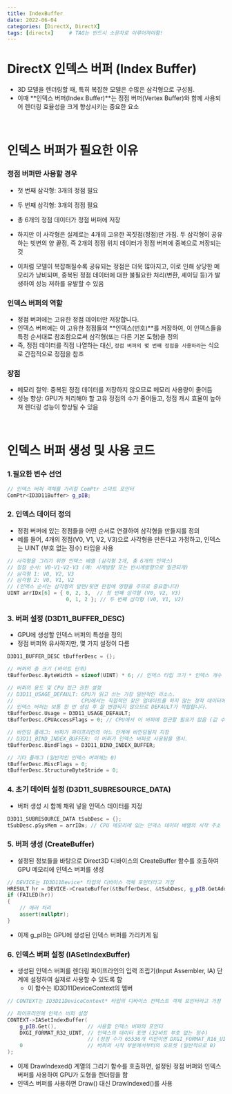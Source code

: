 ```yaml
---
title: IndexBuffer
date: 2022-06-04
categories: [DirectX, DirectX]
tags: [directx]		# TAG는 반드시 소문자로 이루어져야함!
---
```


# **DirectX 인덱스 버퍼 (Index Buffer)**

* 3D 모델을 렌더링할 때, 특히 복잡한 모델은 수많은 삼각형으로 구성됨.
* 이때 **인덱스 버퍼(Index Buffer)**는 정점 버퍼(Vertex Buffer)와 함께 사용되어 렌더링 효율성을 크게 향상시키는 중요한 요소

<br>

# **인덱스 버퍼가 필요한 이유**

### **정점 버퍼만 사용할 경우**

* 첫 번째 삼각형: 3개의 정점 필요
* 두 번째 삼각형: 3개의 정점 필요
* 총 6개의 정점 데이터가 정점 버퍼에 저장
* 하지만 이 사각형은 실제로는 4개의 고유한 꼭짓점(정점)만 가짐. 두 삼각형이 공유하는 빗변의 양 끝점, 즉 2개의 정점 위치 데이터가 정점 버퍼에 중복으로 저장되는 것

* 이처럼 모델이 복잡해질수록 공유되는 정점은 더욱 많아지고, 이로 인해 상당한 메모리가 낭비되며, 중복된 정점 데이터에 대한 불필요한 처리(변환, 셰이딩 등)가 발생하여 성능 저하를 유발할 수 있음

### **인덱스 버퍼의 역할**

* 정점 버퍼에는 고유한 정점 데이터만 저장합니다.
* 인덱스 버퍼에는 이 고유한 정점들의 **인덱스(번호)**를 저장하여, 이 인덱스들을 특정 순서대로 참조함으로써 삼각형(또는 다른 기본 도형)을 정의
* 즉, 정점 데이터를 직접 나열하는 대신, `정점 버퍼의 몇 번째 정점을 사용하라`는 식으로 간접적으로 정점을 참조

### **장점**

* 메모리 절약: 중복된 정점 데이터를 저장하지 않으므로 메모리 사용량이 줄어듬
* 성능 향상: GPU가 처리해야 할 고유 정점의 수가 줄어들고, 정점 캐시 효율이 높아져 렌더링 성능이 향상될 수 있음

<br>

# **인덱스 버퍼 생성 및 사용 코드**

### **1.필요한 변수 선언**

```c++
// 인덱스 버퍼 객체를 가리킬 ComPtr 스마트 포인터
ComPtr<ID3D11Buffer> g_pIB;
```

### **2. 인덱스 데이터 정의**

* 정점 버퍼에 있는 정점들을 어떤 순서로 연결하여 삼각형을 만들지를 정의
* 예를 들어, 4개의 정점(V0, V1, V2, V3)으로 사각형을 만든다고 가정하고, 인덱스는 UINT (부호 없는 정수) 타입을 사용

```c++
// 사각형을 그리기 위한 인덱스 배열 (삼각형 2개, 총 6개의 인덱스)
// 정점 순서: V0-V1-V2-V3 (예: 시계방향 또는 반시계방향으로 일관되게)
// 삼각형 1: V0, V2, V3
// 삼각형 2: V0, V1, V2
// (인덱스 순서는 삼각형의 앞면/뒷면 판정에 영향을 주므로 중요합니다)
UINT arrIDx[6] = { 0, 2, 3,  // 첫 번째 삼각형 (V0, V2, V3)
                   0, 1, 2 }; // 두 번째 삼각형 (V0, V1, V2)
```

### **3. 버퍼 설정 (D3D11_BUFFER_DESC)**

* GPU에 생성할 인덱스 버퍼의 특성을 정의
* 정점 버퍼와 유사하지만, 몇 가지 설정이 다름

```c++
D3D11_BUFFER_DESC tBufferDesc = {};

// 버퍼의 총 크기 (바이트 단위)
tBufferDesc.ByteWidth = sizeof(UINT) * 6; // 인덱스 타입 크기 * 인덱스 개수

// 버퍼의 용도 및 CPU 접근 권한 설정
// D3D11_USAGE_DEFAULT: GPU가 읽고 쓰는 가장 일반적인 리소스.
//                      CPU에서는 직접적인 잦은 업데이트를 하지 않는 정적 데이터에 적합.
// 인덱스 버퍼는 보통 한 번 생성 후 잘 변경되지 않으므로 DEFAULT가 적합합니다.
tBufferDesc.Usage = D3D11_USAGE_DEFAULT;
tBufferDesc.CPUAccessFlags = 0; // CPU에서 이 버퍼에 접근할 필요가 없음 (값 수정 X)

// 바인딩 플래그: 버퍼가 파이프라인의 어느 단계에 바인딩될지 지정
// D3D11_BIND_INDEX_BUFFER: 이 버퍼가 인덱스 버퍼로 사용됨을 명시.
tBufferDesc.BindFlags = D3D11_BIND_INDEX_BUFFER;

// 기타 플래그 (일반적인 인덱스 버퍼에는 0)
tBufferDesc.MiscFlags = 0;
tBufferDesc.StructureByteStride = 0;
```

### **4. 초기 데이터 설정 (D3D11_SUBRESOURCE_DATA)**

* 버퍼 생성 시 함께 채워 넣을 인덱스 데이터를 지정

```c++
D3D11_SUBRESOURCE_DATA tSubDesc = {};
tSubDesc.pSysMem = arrIDx; // CPU 메모리에 있는 인덱스 데이터 배열의 시작 주소
```

### **5. 버퍼 생성 (CreateBuffer)**

* 설정된 정보들을 바탕으로 Direct3D 디바이스의 CreateBuffer 함수를 호출하여 GPU 메모리에 인덱스 버퍼를 생성

```c++
// DEVICE는 ID3D11Device* 타입의 디바이스 객체 포인터라고 가정
HRESULT hr = DEVICE->CreateBuffer(&tBufferDesc, &tSubDesc, g_pIB.GetAddressOf());
if (FAILED(hr))
{
    // 에러 처리
    assert(nullptr);
}
```

* 이제 g_pIB는 GPU에 생성된 인덱스 버퍼를 가리키게 됨

### **6. 인덱스 버퍼 설정 (IASetIndexBuffer)**

* 생성된 인덱스 버퍼를 렌더링 파이프라인의 입력 조립기(Input Assembler, IA) 단계에 설정하여 실제로 사용할 수 있도록 함
  * 이 함수는 ID3D11DeviceContext의 멤버

```c++
// CONTEXT는 ID3D11DeviceContext* 타입의 디바이스 컨텍스트 객체 포인터라고 가정

// 파이프라인에 인덱스 버퍼 설정
CONTEXT->IASetIndexBuffer(
    g_pIB.Get(),          // 사용할 인덱스 버퍼의 포인터
    DXGI_FORMAT_R32_UINT, // 인덱스의 데이터 포맷 (32비트 부호 없는 정수)
                          // (정점 수가 65536개 미만이면 DXGI_FORMAT_R16_UINT 사용 가능)
    0                     // 버퍼의 시작 부분에서부터의 오프셋 (일반적으로 0)
);
```

* 이제 DrawIndexed() 계열의 그리기 함수를 호출하면, 설정된 정점 버퍼와 인덱스 버퍼를 사용하여 GPU가 도형을 렌더링을 함
* 인덱스 버퍼를 사용하면 Draw() 대신 DrawIndexed()를 사용